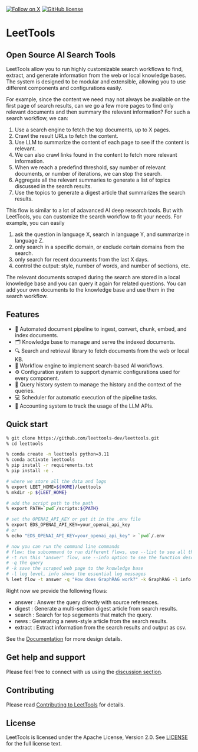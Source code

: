 [![Follow on X](https://img.shields.io/twitter/follow/LeetTools?logo=X&color=%20%23f5f5f5)](https://twitter.com/intent/follow?screen_name=LeetTools)
[![GitHub license](https://img.shields.io/badge/License-Apache_2.0-blue.svg?labelColor=%20%23155EEF&color=%20%23528bff)](https://github.com/leettools-dev/leettools)

# LeetTools

## Open Source AI Search Tools

LeetTools allow you to run highly customizable search workflows to find, extract, and 
generate information from the web or local knowledge bases. The system is designed to 
be modular and extensible, allowing you to use different components and configurations
easily.

For example, since the content we need may not always be available on the first page of
search results, can we go a few more pages to find only relevant documents and then
summary the relevant information? For such a search workflow, we can:
1. Use a search engine to fetch the top documents, up to X pages.
2. Crawl the result URLs to fetch the content.
3. Use LLM to summarize the content of each page to see if the content is relevant.
4. We can also crawl links found in the content to fetch more relevant information.
5. When we reach a predefind threshold, say number of relevant documents, or number of
   iterations, we can stop the search.
6. Aggregate all the relevant summaries to generate a list of topics discussed in the
   search results.
7. Use the topics to generate a digest article that summarizes the search results.

This flow is similar to a lot of adavanced AI deep research tools. But with LeetTools,
you can customize the search workflow to fit your needs. For example, you can easily

1. ask the question in language X, search in language Y, and summarize in language Z.
2. only search in a specific domain, or exclude certain domains from the search.
3. only search for recent documents from the last X days.
4. control the output: style, number of words, and number of sections, etc.

The relevant documents scraped during the search are stored in a local knowledge base
and you can query it again for related questions. You can add your own documents to the
knowledge base and use them in the search workflow.

## Features

* 🚀 Automated document pipeline to ingest, convert, chunk, embed, and index documents.
* 🗂️ Knowledge base to manage and serve the indexed documents.
* 🔍 Search and retrieval library to fetch documents from the web or local KB.
* 🤖 Workflow engine to implement search-based AI workflows.
* ⚙ Configuration system to support dynamic configurations used for every component.
* 📝 Query history system to manage the history and the context of the queries.
* 💻 Scheduler for automatic execution of the pipeline tasks.
* 🧩 Accounting system to track the usage of the LLM APIs.

## Quick start

```bash
% git clone https://github.com/leettools-dev/leettools.git
% cd leettools

% conda create -n leettools python=3.11
% conda activate leettools
% pip install -r requirements.txt
% pip install -e .

# where we store all the data and logs
% export LEET_HOME=${HOME}/leettools
% mkdir -p ${LEET_HOME}

# add the script path to the path
% export PATH=`pwd`/scripts:${PATH}

# set the OPENAI_API_KEY or put it in the .env file
% export EDS_OPENAI_API_KEY=your_openai_api_key
# or
% echo "EDS_OPENAI_API_KEY=your_openai_api_key" > `pwd`/.env

# now you can run the command line commands
# flow: the subcommand to run different flows, use --list to see all the available flows
# -t run this 'answer' flow, use --info option to see the function description
# -q the query
# -k save the scraped web page to the knowledge base
# -l log level, info shows the essential log messages
% leet flow -t answer -q "How does GraphRAG work?" -k GraphRAG -l info
```

Right now we provide the following flows:

* answer  : Answer the query directly with source references.
* digest  : Generate a multi-section digest article from search results.
* search  : Search for top segements that match the query.
* news    : Generating a news-style article from the search results.
* extract : Extract information from the search results and output as csv.


See the [Documentation](docs/documentation.md) for more design details.


## Get help and support

Please feel free to connect with us using the [discussion section](https://github.com/leettools-dev/leettools/discussions).


## Contributing

Please read [Contributing to LeetTools](CONTRIBUTING.md) for details.

## License

LeetTools is licensed under the Apache License, Version 2.0. See [LICENSE](LICENSE) 
for the full license text.

